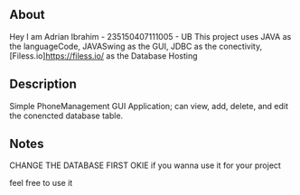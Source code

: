 ## About
Hey I am Adrian Ibrahim - 235150407111005 - UB
This project uses JAVA as the languageCode, JAVASwing as the GUI, JDBC as the conectivity, [Filess.io]https://filess.io/ as the Database Hosting

## Description

Simple PhoneManagement GUI Application; can view, add, delete, and edit the conencted database table.

## Notes

CHANGE THE DATABASE FIRST OKIE if you wanna use it for your project

feel free to use it
